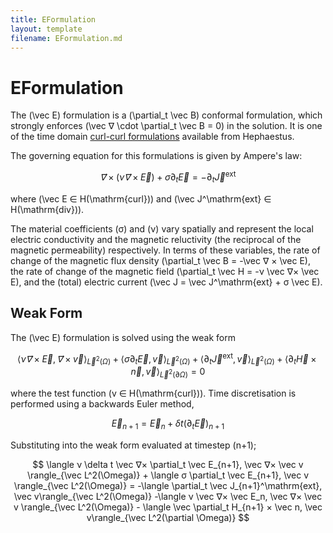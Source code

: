 ```yaml
---
title: EFormulation
layout: template
filename: EFormulation.md
---
```

# EFormulation
The \(\vec E\) formulation is a \(\partial_t \vec B\) conformal formulation, which strongly enforces \(\vec ∇ \cdot \partial_t \vec B = 0\) in the solution. It is one of the time domain [curl-curl formulations](CurlCurl.md) available from Hephaestus.

The governing equation for this formulations is given by Ampere's law:

$$
\vec ∇× \left(ν \vec ∇× \vec E\right) +σ\partial_t \vec E = -\partial_t \vec J^\mathrm{ext}
$$

where \(\vec E ∈ H(\mathrm{curl})\) and \(\vec J^\mathrm{ext} ∈ H(\mathrm{div})\).

The material coefficients \(σ\) and \(ν\) vary spatially and represent the local electric conductivity and the magnetic reluctivity (the reciprocal of the magnetic permeability) respectively. In terms of these variables, the rate of change of the magnetic flux density \(\partial_t \vec B = -\vec ∇ × \vec E\), the rate of change of the magnetic field \(\partial_t \vec H = -ν \vec ∇× \vec E\), and the (total) electric current \(\vec J = \vec J^\mathrm{ext} + σ \vec E\).


## Weak Form
The \(\vec E\) formulation is solved using the weak form

$$
\langle ν \vec ∇ × \vec E, \vec ∇× \vec v \rangle_{\vec L^2(\Omega)} + \langle σ \partial_t \vec E, \vec v \rangle_{\vec L^2(\Omega)} + \langle \partial_t \vec J^\mathrm{ext}, \vec v\rangle_{\vec L^2(\Omega)} + \langle \partial_t \vec H × \vec n, \vec v\rangle_{\vec L^2(\partial \Omega)} = 0
$$

where the test function \(v ∈ H(\mathrm{curl})\). Time discretisation is performed using a backwards Euler method, 

$$
\vec E_{n+1} = \vec E_{n} + \delta t \left(\partial_t \vec E\right)_{n+1}
$$

Substituting into the weak form evaluated at timestep \(n+1\);

$$
\langle ν \delta t \vec ∇× \partial_t \vec E_{n+1}, \vec ∇× \vec v \rangle_{\vec L^2(\Omega)} +
\langle  σ \partial_t \vec E_{n+1}, \vec v \rangle_{\vec L^2(\Omega)} = -\langle \partial_t \vec J_{n+1}^\mathrm{ext}, \vec v\rangle_{\vec L^2(\Omega)} -\langle ν \vec ∇× \vec E_n, \vec ∇× \vec v \rangle_{\vec L^2(\Omega)} - \langle \vec \partial_t  H_{n+1} × \vec n, \vec v\rangle_{\vec L^2(\partial \Omega)}
$$

